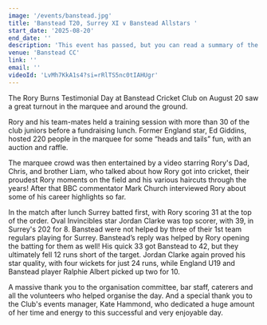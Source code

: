 ```yaml
---
image: '/events/banstead.jpg'
title: 'Banstead T20, Surrey XI v Banstead Allstars '
start_date: '2025-08-20'
end_date: ''
description: 'This event has passed, but you can read a summary of the event.... '
venue: 'Banstead CC'
link: ''
email: ''
videoId: 'LvMh7KkA1s4?si=rRlTS5nc0tIAHUgr'
---
```


The Rory Burns Testimonial Day at Banstead Cricket Club on August 20 saw a great turnout in the marquee and around the ground.

Rory and his team-mates held a training session with more than 30 of the club juniors before a fundraising lunch. Former England star, Ed Giddins, hosted 220 people in the marquee for some “heads and tails” fun, with an auction and raffle.

The marquee crowd was then entertained by a video starring Rory's Dad, Chris, and brother Liam, who talked about how Rory got into cricket, their proudest Rory moments on the field and his various haircuts through the years! After that BBC commentator Mark Church interviewed Rory about some of his career highlights so far.

In the match after lunch Surrey batted first, with Rory scoring 31 at the top of the order. Oval Invincibles star Jordan Clarke was top scorer, with 39, in Surrey's 202 for 8. Banstead were not helped by three of their 1st team regulars playing for Surrey. Banstead’s reply was helped by Rory opening the batting for them as well! His quick 33 got Banstead to 42, but they ultimately fell 12 runs short of the target. Jordan Clarke again proved his star quality, with four wickets for just 24 runs, while England U19 and Banstead player Ralphie Albert picked up two for 10.

A massive thank you to the organisation committee, bar staff, caterers and all the volunteers who helped organise the day. And a special thank you to the Club's events manager, Kate Hammond, who dedicated a huge amount of her time and energy to this successful and very enjoyable day.
